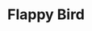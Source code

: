 ---
layout: project
title: Flappy Bird
image: /images/projects/flappy-bird.png
description: Rudimentary implementation of the infamous game, Flappy Bird. Currently uses the spacebar to Flap, or to restart after the inevitable fall.
scripts:
  - common/p5.js
  - common/p5.dom.js
  - FlappyBird/bird.js
  - FlappyBird/pipe.js
  - FlappyBird/sketch.js
---